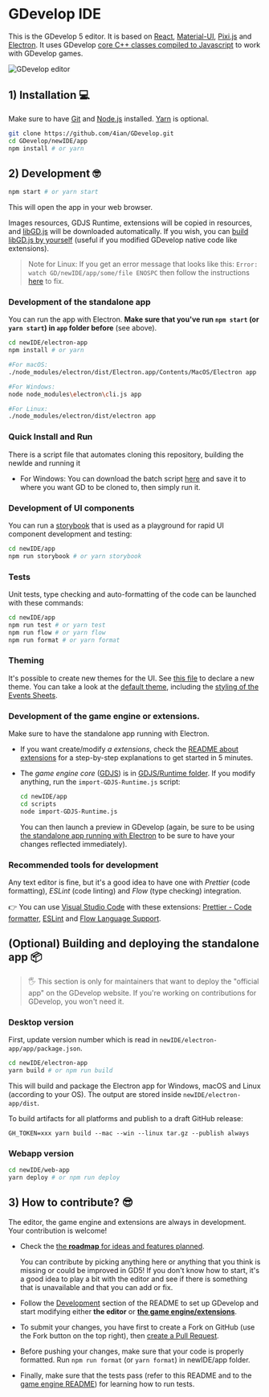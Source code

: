 # GDevelop IDE

This is the GDevelop 5 editor. It is based on [React](https://facebook.github.io/react/), [Material-UI](http://www.material-ui.com), [Pixi.js](https://github.com/pixijs/pixi.js) and [Electron](https://electron.atom.io/).
It uses GDevelop [core C++ classes compiled to Javascript](https://github.com/4ian/GDevelop.js) to work with GDevelop games.

![GDevelop editor](https://raw.githubusercontent.com/4ian/GDevelop/master/newIDE/gd-ide-screenshot.png "GDevelop editor")

## 1) Installation 💻 

Make sure to have [Git](https://git-scm.com/) and [Node.js](https://nodejs.org) installed. [Yarn](https://yarnpkg.com) is optional.

```bash
git clone https://github.com/4ian/GDevelop.git
cd GDevelop/newIDE/app
npm install # or yarn
```

## 2) Development 🤓

```bash
npm start # or yarn start
```

This will open the app in your web browser.

Images resources, GDJS Runtime, extensions will be copied in resources, and [libGD.js](https://github.com/4ian/GDevelop.js) will be downloaded automatically. If you wish, you can
[build libGD.js by yourself](https://github.com/4ian/GDevelop.js) (useful if you modified GDevelop native code like extensions).

> Note for Linux: If you get an error message that looks like this:
`Error: watch GD/newIDE/app/some/file ENOSPC` then follow the instructions [here](https://stackoverflow.com/questions/22475849/node-js-error-enospc) to fix.

### Development of the standalone app

You can run the app with Electron. **Make sure that you've run `npm start` (or `yarn start`) in `app` folder before** (see above).

```bash
cd newIDE/electron-app
npm install # or yarn

#For macOS:
./node_modules/electron/dist/Electron.app/Contents/MacOS/Electron app

#For Windows:
node node_modules\electron\cli.js app

#For Linux:
./node_modules/electron/dist/electron app
```

### Quick Install and Run

There is a script file that automates cloning this repository, building the newIde and running it

* For Windows: You can download the batch script [here](https://raw.githubusercontent.com/4ian/GDevelop/master/scripts/gitCloneAndBuildGD.bat) and save it to where you want GD to be cloned to, then simply run it.


### Development of UI components

You can run a [storybook](https://github.com/storybooks/storybook) that is used as a playground for rapid UI component development and testing:

```bash
cd newIDE/app
npm run storybook # or yarn storybook
```

### Tests

Unit tests, type checking and auto-formatting of the code can be launched with these commands:

```bash
cd newIDE/app
npm run test # or yarn test
npm run flow # or yarn flow
npm run format # or yarn format
```

### Theming

It's possible to create new themes for the UI. See [this file](https://github.com/4ian/GDevelop/blob/master/newIDE/app/src/UI/Theme/index.js) to declare a new theme. You can take a look at the [default theme](https://github.com/4ian/GDevelop/blob/master/newIDE/app/src/UI/Theme/DefaultTheme/index.js), including the [styling of the Events Sheets](https://github.com/4ian/GDevelop/blob/master/newIDE/app/src/UI/Theme/DefaultTheme/EventsSheet.css).

### Development of the game engine or extensions.

Make sure to have the standalone app running with Electron.

* If you want create/modify *a extensions*, check the [README about extensions](./README-extensions.md) for a step-by-step explanations to get started in 5 minutes.

* The *game engine core* ([GDJS](https://github.com/4ian/GDevelop/tree/master/GDJS)) is in [GDJS/Runtime folder](https://github.com/4ian/GDevelop/tree/master/GDJS/Runtime). If you modify anything, run the `import-GDJS-Runtime.js` script:

  ```bash
  cd newIDE/app
  cd scripts
  node import-GDJS-Runtime.js
  ```

  You can then launch a preview in GDevelop (again, be sure to be using [the standalone app running with Electron](https://github.com/4ian/GDevelop/blob/master/newIDE/README.md#development-of-the-standalone-app) to be sure to have your changes reflected immediately).

### Recommended tools for development

Any text editor is fine, but it's a good idea to have one with *Prettier* (code formatting), *ESLint* (code linting) and *Flow* (type checking) integration.

👉 You can use [Visual Studio Code](https://code.visualstudio.com) with these extensions: [Prettier - Code formatter](https://marketplace.visualstudio.com/items?itemName=esbenp.prettier-vscode), [ESLint](https://marketplace.visualstudio.com/items?itemName=dbaeumer.vscode-eslint) and [Flow Language Support](https://github.com/flowtype/flow-for-vscode).

## (Optional) Building and deploying the standalone app 📦

> 🖐 This section is only for maintainers that want to deploy the "official app" on the GDevelop website. If you're working on contributions for GDevelop, you won't need it.

### Desktop version

First, update version number which is read in `newIDE/electron-app/app/package.json`.

```bash
cd newIDE/electron-app
yarn build # or npm run build
```

This will build and package the Electron app for Windows, macOS and Linux (according to your OS). The output are stored inside `newIDE/electron-app/dist`.

To build artifacts for all platforms and publish to a draft GitHub release:

```
GH_TOKEN=xxx yarn build --mac --win --linux tar.gz --publish always
```


### Webapp version

```bash
cd newIDE/web-app
yarn deploy # or npm run deploy
```

## 3) How to contribute? 😎

The editor, the game engine and extensions are always in development. Your contribution is welcome!

* Check the [the **roadmap** for ideas and features planned](https://trello.com/b/qf0lM7k8/gdevelop-roadmap).
  
  You can contribute by picking anything here or anything that you think is missing or could be improved in GD5! If you don't know how to start, it's a good idea to play a bit with the editor and see if there is something that is unavailable and that you can add or fix.

* Follow the [Development](https://github.com/4ian/GDevelop/tree/master/newIDE#development) section of the README to set up GDevelop and start modifying either **the editor** or **[the game engine/extensions](https://github.com/4ian/GDevelop/tree/master/newIDE#development-of-the-game-engine-or-extensions)**.

* To submit your changes, you have first to create a Fork on GitHub (use the Fork button on the top right), then [create a Pull Request](https://help.github.com/articles/creating-a-pull-request-from-a-fork/).

* Before pushing your changes, make sure that your code is properly formatted. Run `npm run format` (or `yarn format`) in newIDE/app folder.

* Finally, make sure that the tests pass (refer to this README and to the [game engine README](https://github.com/4ian/GDevelop/tree/master/GDJS)) for learning how to run tests.